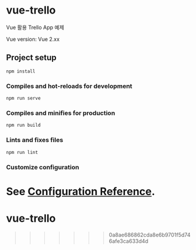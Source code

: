 
# vue-trello
Vue 활용 Trello App 예제

Vue version: Vue 2.xx

## Project setup
```
npm install
```

### Compiles and hot-reloads for development
```
npm run serve
```

### Compiles and minifies for production
```
npm run build
```

### Lints and fixes files
```
npm run lint
```

### Customize configuration
See [Configuration Reference](https://cli.vuejs.org/config/).
=======
# vue-trello
>>>>>>> 0a8ae686862cda8e6b9701f5d746afe3ca633d4d
